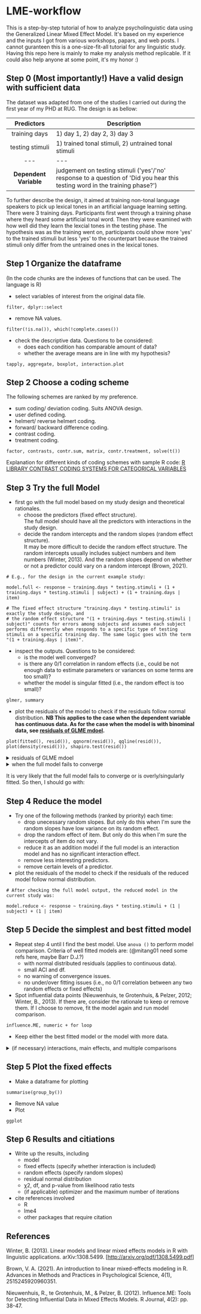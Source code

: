 # LME-workflow

This is a step-by-step tutorial of how to analyze psycholinguistic data using the Generalized Linear Mixed Effect Model. It's based on my experience and the inputs I got from various workshops, papars, and web posts. I cannot guranteen this is a one-size-fit-all tutorial for any linguistic study. Having this repo here is mainly to make my analysis method replicable. If it could also help anyone at some point, it's my honor :)  


## Step 0 (Most importantly!) Have a valid design with sufficient data

The dataset was adapted from one of the studies I carried out during the first year of my PHD at RUG. The design is as bellow:

| Predictors | Description |
| :---: | --- |
| training days | 1) day 1, 2) day 2, 3) day 3 |
| testing stimuli | 1) trained tonal stimuli, 2) untrained tonal stimuli |
| --- | --- |
| **Dependent Variable** | judgement on testing stimuli ('yes'/'no' response to a question of 'Did you hear this testing word in the training phase?') |

To further describe the design, it aimed at training non-tonal language speakers to pick up lexical tones in an artificial language learning setting. There were 3 training days. Participants first went through a training phase where they heard some artificial tonal word. Then they were examined with how well did they learn the lexcial tones in the testing phase. The hypothesis was as the training went on, participants could show more 'yes' to the trained stimuli but less 'yes' to the counterpart because the trained stimuli only differ from the untrained ones in the lexical tones. 


## Step 1 Organize the dataframe

(In the code chunks are the indexes of functions that can be used. The language is R)

* select variables of interest from the original data file. 
```
filter, dplyr::select
```
* remove NA values.
```
filter(!is.na()), which(!complete.cases())
```
* check the descriptive data. Questions to be considered: 
  - does each condition has comparable amount of data? 
  - whether the average means are in line with my hypothesis? 
```
tapply, aggregate, boxplot, interaction.plot
```


## Step 2 Choose a coding scheme
The following schemes are ranked by my preference.
* sum coding/ deviation coding.
Suits ANOVA design.
* user defined coding.
* helmert/ reverse helmert coding.
* forward/ backward difference coding.
* contrast coding.
* treatment coding.
```
factor, contrasts, contr.sum, matrix, contr.treatment, solve(t())
```
Explanation for different kinds of coding schemes with sample R code: [R LIBRARY CONTRAST CODING SYSTEMS FOR CATEGORICAL VARIABLES](https://stats.oarc.ucla.edu/r/library/r-library-contrast-coding-systems-for-categorical-variables/#DEVIATION)

## Step 3 Try the full Model
* first go with the full model based on my study design and theoretical rationales.
  - choose the predictors (fixed effect structure).  
  The full model should have all the predictors with interactions in the study design.
  - decide the random intercepts and the random slopes (random effect structure).  
  It may be more difficult to decide the random effect structure. The random intercepts usually includes subject numbers and item numbers (Winter, 2013). And the random slopes depend on whether or not a predictor could vary on a random intercept (Brown, 2021).
  
 ```
 # E.g., for the design in the current example study:
 
 model.full <- response ~ training.days * testing.stimuli + (1 + training.days * testing.stimuli | subject) + (1 + training.days | item)
 
 # The fixed effect structure "training.days * testing.stimuli" is exactly the study design, and
 # the random effect structure "(1 + training.days * testing.stimuli | subject)" counts for errors among subjects and assumes each subject performs differently when responds to a specific type of testing stimuli on a specific training day. The same logic goes with the term "(1 + training.days | item)".
 ```
* inspect the outputs. Questions to be considered:
  - is the model well converged?
  - is there any 0/1 correlation in random effects (i.e., could be not enough data to estimate parameters or variances on some terms are too small)?
  - whether the model is singular fitted (i.e., the random effect is too small)?
```
glmer, summary
```
* plot the residuals of the model to check if the residuals follow normal distribution. **NB This applies to the case when the dependent variable has continuous data. As for the case when the model is with binominal data, see [residuals of GLME mdoel](#residuals-GLME).**
```
plot(fitted(), resid()), qqnorm(resid()), qqline(resid()), plot(density(resid())), shapiro.test(resid())
```

<a name="residuals-GLME"></a>

<details><summary>residuals of GLME mdoel</summary>
<p>
  
The GLME mdoel cannot have normally distributed residuals when the raw data is binominal. Such as the data I have in the current study. If one really wants to check whether or not the data suit the LME model, here is the solution:  
  
- Aggregate the dependent variable by items. That's saying, in the new dataframe there are fixed factors and subject numbers, plus two columns showing the aggregation of the binominal dependent variables.
```
ddply(summarise, mean(), length(), sum())
```
- combine the aggregations into a new dependent variable.
```
cbind
```
- Fit the model using the newdata frame.
- Check the distribution of residuals.

</p>
</details>


<details><summary>when the full model fails to converge</summary>
<p>
  
try the belows:
  
- change an optimizer. 
```
all_fit, glmerControl
```
- increase possible iterations.
- drop unecessary random slopes. But only do this when I'm sure the random slope to be dropped has low variance on its random effect.
- drop the random effect of item. But only do this when I'm sure that the intercepts of item have low variance.
```
coef
```

</p>
</details>

It is very likely that the full model fails to converge or is overly/singularly fitted. So then, I should go with:

## Step 4 Reduce the model

* Try one of the following methods (ranked by priority) each time:  
  - drop unecessary random slopes. But only do this when I'm sure the random slopes have low variance on its random effect.
  - drop the random effect of item. But only do this when I'm sure the intercepts of item do not vary.
  - reduce it as an addition model if the full model is an interaction model and has no significant interaction effect.
  - remove less interesting predictors.
  - remove certain levels of a predictor.
* plot the residuals of the model to check if the residuals of the reduced model follow normal distribution.

```
# After checking the full model output, the reduced model in the current study was:

model.reduce <- response ~ training.days * testing.stimuli + (1 | subject) + (1 | item)
```

## Step 5 Decide the simplest and best fitted model
* Repeat step 4 until I find the best model. Use `anova ()` to perform model comparison. Criteria of well fitted models are: (@mitang01 need some refs here, maybe Barr D.J.?)
  - with normal distributed residuals (applies to continuous data).
  - small ACI and df.
  - no warning of convergence issues.
  - no under/over fitting issues (i.e., no 0/1 correlation between any two random effects or fixed effects)
* Spot influential data points (Nieuwenhuis, te Grotenhuis, & Pelzer, 2012; Winter, B., 2013). If there are, consider the rationale to keep or remove them. If I choose to remove, fit the model again and run model comparison. 
```
influence.ME, numeric + for loop
```
* Keep either the best fitted model or the model with more data. 


<details><summary>(if necessary) interactions, main effects, and multiple comparisons</summary>
<p>

## Main effects or interactions
* perform the likelihood ratio test between a full model and a reduced model
```
anova
```

## Multiple comparisons within a predictor 
* Use the Tukey method (@mitang01 do I have to always use the Tukey method? Any other methods avaliable?)
```
summary(glht())
```


## Multiple comparisons within an interaction
* Mutate a new interaction variable in the dataframe
* Model the interaction variable
* Tukey comparison
```
interaction, summary(glht())
```

</p>
</details>


## Step 5 Plot the fixed effects
* Make a dataframe for plotting
```
summarise(group_by())
```
* Remove NA value
* Plot
```
ggplot
```

## Step 6 Results and citiations
* Write up the results, including 
  - model
  - fixed effects (specify whether interaction is included)
  - random effects (specify random slopes)
  - residual normal distribution
  - χ2, df, and p-value from likelihood ratio tests
  - (if applicable) optimizer and the maximum number of iterations
* cite references involved
  - R
  - lme4
  - other packages that require citation



## References
Winter, B. (2013). Linear models and linear mixed effects models in R with linguistic applications. arXiv:1308.5499. [http://arxiv.org/pdf/1308.5499.pdf]

Brown, V. A. (2021). An introduction to linear mixed-effects modeling in R. Advances in Methods and Practices in Psychological Science, 4(1), 2515245920960351.

Nieuwenhuis, R., te Grotenhuis, M., & Pelzer, B. (2012). Influence.ME: Tools for Detecting Influential Data in Mixed Effects Models. R Journal, 4(2): pp. 38-47.

